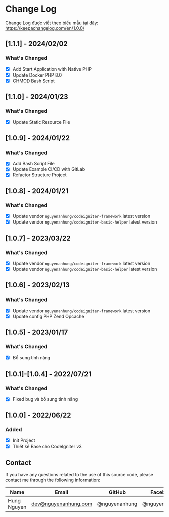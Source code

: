 # Change Log

Change Log được viết theo biểu mẫu tại đây: https://keepachangelog.com/en/1.0.0/

## [1.1.1] - 2024/02/02

### What's Changed

- [x] Add Start Application with Native PHP
- [x] Update Docker PHP 8.0
- [x] CHMOD Bash Script

## [1.1.0] - 2024/01/23

### What's Changed

- [x] Update Static Resource File

## [1.0.9] - 2024/01/22

### What's Changed

- [x] Add Bash Script File
- [x] Update Example CI/CD with GitLab
- [x] Refactor Structure Project

## [1.0.8] - 2024/01/21

### What's Changed

- [x] Update vendor `nguyenanhung/codeigniter-framework` latest version
- [x] Update vendor `nguyenanhung/codeigniter-basic-helper` latest version

## [1.0.7] - 2023/03/22

### What's Changed

- [x] Update vendor `nguyenanhung/codeigniter-framework` latest version
- [x] Update vendor `nguyenanhung/codeigniter-basic-helper` latest version

## [1.0.6] - 2023/02/13

### What's Changed

- [x] Update vendor `nguyenanhung/codeigniter-framework` latest version
- [x] Update config PHP Zend Opcache

## [1.0.5] - 2023/01/17

### What's Changed

- [x] Bổ sung tính năng

## [1.0.1]-[1.0.4] - 2022/07/21

### What's Changed

- [x] Fixed bug và bổ sung tính năng

## [1.0.0] - 2022/06/22

### Added

- [x] Init Project
- [x] Thiết kế Base cho CodeIgniter v3

## Contact

If you have any questions related to the use of this source code, please contact me through the following information:

| Name        | Email                | GitHub        | Facebook      |
|-------------|----------------------|---------------|---------------|
| Hung Nguyen | dev@nguyenanhung.com | @nguyenanhung | @nguyenanhung |

